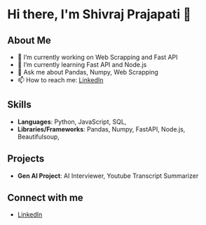 # Hi there, I'm Shivraj Prajapati 👋

## About Me
- 🔭 I’m currently working on Web Scrapping and Fast API
- 🌱 I’m currently learning Fast API and Node.js
- 💬 Ask me about Pandas, Numpy, Web Scrapping
- 📫 How to reach me: [LinkedIn](https://www.linkedin.com/in/shivraj-prajapati/)

## Skills
- **Languages**: Python, JavaScript, SQL, 
- **Libraries/Frameworks**: Pandas, Numpy, FastAPI, Node.js, Beautifulsoup,  

## Projects
- **Gen AI Project**: AI Interviewer, Youtube Transcript Summarizer

## Connect with me
- [LinkedIn](https://www.linkedin.com/in/shivraj-prajapati/)

